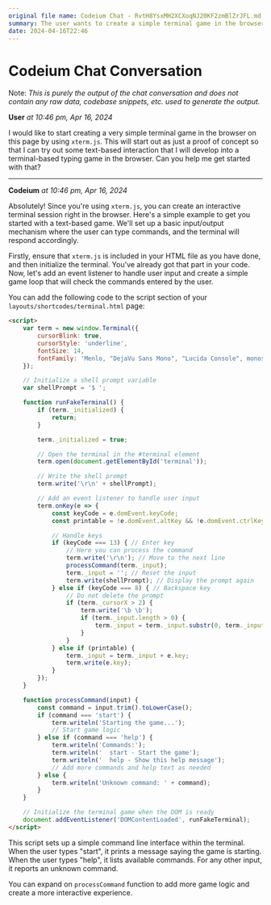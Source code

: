 ```yaml
---
original file name: Codeium Chat - RvtH8YsxMH2XCXoqNJ20KF2zmBlZrJFL.md
summary: The user wants to create a simple terminal game in the browser using `xterm.js`. I provided guidance on setting up a basic input/output mechanism to handle user commands within the terminal, along with a sample script to demonstrate how to process commands like "start" and "help" in the game. The user can enhance this setup by adding more game logic to create a fully interactive typing game experience.
date: 2024-04-16T22:46
---
```


# Codeium Chat Conversation

Note: _This is purely the output of the chat conversation and does not contain any raw data, codebase snippets, etc. used to generate the output._

**User** _at 10:46 pm, Apr 16, 2024_

I would like to start creating a very simple terminal game in the browser on this page by using `xterm.js`. This will start out as just a proof of concept so that I can try out some text-based interaction that I will develop into a terminal-based typing game in the browser. Can you help me get started with that?

---

**Codeium** _at 10:46 pm, Apr 16, 2024_

Absolutely! Since you're using `xterm.js`, you can create an interactive terminal session right in the browser. Here's a simple example to get you started with a text-based game. We'll set up a basic input/output mechanism where the user can type commands, and the terminal will respond accordingly.

Firstly, ensure that `xterm.js` is included in your HTML file as you have done, and then initialize the terminal. You've already got that part in your code. Now, let's add an event listener to handle user input and create a simple game loop that will check the commands entered by the user.

You can add the following code to the script section of your `layouts/shortcodes/terminal.html` page:

```html
<script>
    var term = new window.Terminal({
        cursorBlink: true,
        cursorStyle: 'underline',
        fontSize: 14,
        fontFamily: 'Menlo, "DejaVu Sans Mono", "Lucida Console", monospace',
    });

    // Initialize a shell prompt variable
    var shellPrompt = '$ ';

    function runFakeTerminal() {
        if (term._initialized) {
            return;
        }

        term._initialized = true;

        // Open the terminal in the #terminal element
        term.open(document.getElementById('terminal'));

        // Write the shell prompt
        term.write('\r\n' + shellPrompt);

        // Add an event listener to handle user input
        term.onKey(e => {
            const keyCode = e.domEvent.keyCode;
            const printable = !e.domEvent.altKey && !e.domEvent.ctrlKey && !e.domEvent.metaKey;

            // Handle keys
            if (keyCode === 13) { // Enter key
                // Here you can process the command
                term.write('\r\n'); // Move to the next line
                processCommand(term._input);
                term._input = ''; // Reset the input
                term.write(shellPrompt); // Display the prompt again
            } else if (keyCode === 8) { // Backspace key
                // Do not delete the prompt
                if (term._cursorX > 2) {
                    term.write('\b \b');
                    if (term._input.length > 0) {
                        term._input = term._input.substr(0, term._input.length - 1);
                    }
                }
            } else if (printable) {
                term._input = term._input + e.key;
                term.write(e.key);
            }
        });
    }

    function processCommand(input) {
        const command = input.trim().toLowerCase();
        if (command === 'start') {
            term.writeln('Starting the game...');
            // Start game logic
        } else if (command === 'help') {
            term.writeln('Commands:');
            term.writeln('  start - Start the game');
            term.writeln('  help - Show this help message');
            // Add more commands and help text as needed
        } else {
            term.writeln('Unknown command: ' + command);
        }
    }

    // Initialize the terminal game when the DOM is ready
    document.addEventListener('DOMContentLoaded', runFakeTerminal);
</script>
```

This script sets up a simple command line interface within the terminal. When the user types "start", it prints a message saying the game is starting. When the user types "help", it lists available commands. For any other input, it reports an unknown command.

You can expand on `processCommand` function to add more game logic and create a more interactive experience.
